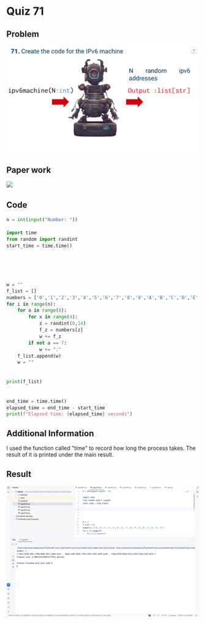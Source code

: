 # Quiz 71

## Problem
![](071q.png)

## Paper work
![](071paper.png)


## Code
```.py
n = int(input("Number: "))

import time
from random import randint
start_time = time.time()





w = ""
f_list = []
numbers = ['0','1','2','3','4','5','6','7','8','9','A','B','C','D','E','F']
for i in range(n):
    for a in range(8):
        for x in range(4):
            z = randint(0,14)
            f_z = numbers[z]
            w += f_z
        if not a == 7:
            w += ":"
    f_list.append(w)
    w = ""


print(f_list)


end_time = time.time()
elapsed_time = end_time - start_time
print(f"Elapsed time: {elapsed_time} seconds")

```
## Additional Information
I used the function called "time" to record how long the process takes.
The result of it is printed under the main result.


## Result
![](071r.png)

